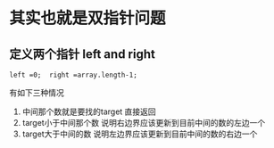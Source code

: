 # 其实也就是双指针问题
## 定义两个指针 left and right
`left =0; 
right =array.length-1;`

有如下三种情况

1. 中间那个数就是要找的target 直接返回
2. target小于中间那个数 说明右边界应该更新到目前中间的数的左边一个
3. target大于中间的数 说明左边界应该更新到目前中间的数的右边一个
